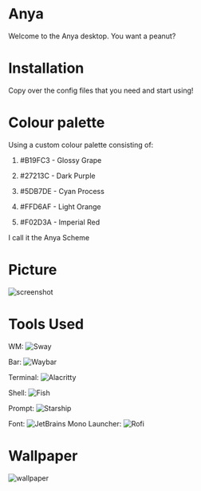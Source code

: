 # Anya
Welcome to the Anya desktop. You want a peanut?
# Installation
Copy over the config files that you need and start using!
# Colour palette
Using a custom colour palette consisting of:
1) #B19FC3 - Glossy Grape

2) #27213C - Dark Purple

3) #5DB7DE - Cyan Process

4) #FFD6AF - Light Orange

5) #F02D3A - Imperial Red

I call it the Anya Scheme

# Picture
![screenshot](https://imgur.com/a/AkRpAFo)

# Tools Used

WM: ![Sway](https://swaywm.org/)

Bar: ![Waybar](https://github.com/Alexays/Waybar)

Terminal: ![Alacritty](https://github.com/alacritty/alacritty)

Shell: ![Fish](https://fishshell.com/)

Prompt: ![Starship](https://starship.rs/)

Font: ![JetBrains Mono](https://www.jetbrains.com/lp/mono/)
Launcher: ![Rofi](https://github.com/davatorium/rofi)

# Wallpaper 
![wallpaper](https://imgur.com/a/mcaTCZR)
